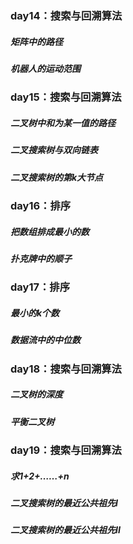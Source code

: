 ### day14：搜索与回溯算法
##### 矩阵中的路径

##### 机器人的运动范围

### day15：搜索与回溯算法
##### 二叉树中和为某一值的路径

##### 二叉搜索树与双向链表

##### 二叉搜索树的第k大节点

### day16：排序
##### 把数组排成最小的数

##### 扑克牌中的顺子

### day17：排序
##### 最小的k个数

##### 数据流中的中位数

### day18：搜索与回溯算法
##### 二叉树的深度

##### 平衡二叉树

### day19：搜索与回溯算法
##### 求1+2+……+n

##### 二叉搜索树的最近公共祖先I

##### 二叉搜索树的最近公共祖先II
